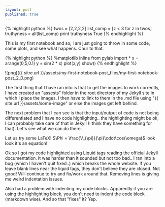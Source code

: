 ```yaml
---
layout: post
published: true
---
```


{% highlight python %}
twos = [2,2,2,2]
list_comp = [z < 3 for z in twos]
truthyness = all(list_comp)
print truthyness
True
{% endhighlight %}

This is my first notebook and so, I am just going to throw in some code, some
plots, and see what happens. Chur to that.

{% highlight python %}
%matplotlib inline
from pylab import *
x = arange(0,5,0.1)
y = sin(2 * x)
plot(x,y)
show()
{% endhighlight %}

![png]({{ sitre.url }}/assets/my-first-notebook-post_files/my-first-notebook-post_2_0.png)


The first thing that I have ran into is that to get the images to work
correctly, I have created an "assests" folder in the root directory of my Jekyll
site in which I place the images. I then have to link to them in the .md file
using "\{\{ site.url \}\}/assets/some-image" or else the images get left behind.

The next problem that I can see is that the input/output of code is not being
differentiated and I have no code highlighting.. the highlighting might be ok, I
can probably take care of that in Jekyll (I think they have something for that).
Let's see what we can do there.

Let us try some LaTeX! $\Phi = \frac{V_{\pi}}{\pi}\cdot\cos(\omega)$ look look
it's an equation!

Ok so I got my code highlighted using Liquid tags reading the official Jekyll
documentation. It was harder than it sounded but not too bad.. I ran into a bug
(which I haven't quit fixed..) which breaks the whole website. If you leave
blank lines near the liquid tags, they don't believe they are closed. Not good!
Will continue to try and fix/work around that. Removing lines is giving me weird
indentation issues.

Also had a problem with indenting my code blocks. Apparently if you are using
the highlighting block, you don't need to indent the code block (markdown wise).
And so that "fixes" it? Yep.



    
